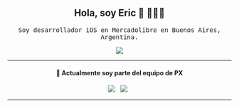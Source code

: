 <h2 align='center'> Hola, soy Eric 👋 🧑🏽‍💻 </h2>

<p align="center">
  <samp> Soy desarrollador iOS en Mercadolibre en Buenos Aires, Argentina. 
  </samp>
  <br>
</p>

<p align='center'>
  <a href="mailto:eric.ertl@mercadolibre.com?subject=Hola%20Eric"><img src="https://img.shields.io/badge/gmail-%23D14836.svg?&style=flat-square&logo=gmail&logoColor=white" /></a>
</p>

<hr>
<h4 align='center'> 🔭   Actualmente soy parte del equipo de PX</h4>

<p align='center'>
  <img src="https://img.shields.io/badge/swift%20-%23FA7343.svg?&style=flat-square&logo=swift&logoColor=white" />&nbsp;&nbsp;
  <img src="https://img.shields.io/badge/[obj c]%20-%23306bc2.svg?&style=flat-square" />&nbsp;&nbsp;
</p>
<hr>
